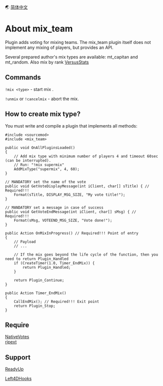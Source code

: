 🌏 [简体中文](./README_zhCN.md)

# About mix_team
Plugin adds voting for mixing teams. The mix_team plugin itself does not implement any mixing of players, but provides an API. 

Several prepared author's mix types are available: mt_capitan and mt_random. Also mix by rank [VersusStats](https://github.com/TouchMe-Inc/l4d2_versus_stats)

## Commands
`!mix <type>` - start mix <type>.

`!unmix` or `!cancelmix` - abort the mix.

## How to create mix type?
You must write and compile a plugin that implements all methods:
```pawn
#include <sourcemod>
#include <mix_team>

public void OnAllPluginsLoaded()
{
	// Add mix type with minimum number of players 4 and timeout 60sec (can be interrupted). 
	// Run: "!mix supermix"
	AddMixType("supermix", 4, 60);
}

// MANDATORY set the name of the vote
public void GetVoteDisplayMessage(int iClient, char[] sTitle) { // Required!!!
	Format(sTitle, DISPLAY_MSG_SIZE, "My vote title!");
}

// MANDATORY set a message in case of success
public void GetVoteEndMessage(int iClient, char[] sMsg) { // Required!!!
	Format(sMsg, VOTEEND_MSG_SIZE, "Vote done!");
}

public Action OnMixInProgress() // Required!!! Point of entry
{
	// Payload
	// ...
	
	// If the mix goes beyond the life cycle of the function, then you need to return Plugin_Handled
	if (CreateTimer(1.0, Timer_EndMix)) {
		return Plugin_Handled;
	}
	
	return Plugin_Continue;
}

public Action Timer_EndMix()
{
	CallEndMix(); // Required!!! Exit point
	return Plugin_Stop;
}
```

## Require
[NativeVotes](https://github.com/sapphonie/sourcemod-nativevotes-updated)    
[ripext](https://github.com/ErikMinekus/sm-ripext/releases/tag/1.3.1)

## Support
[ReadyUp](https://github.com/SirPlease/L4D2-Competitive-Rework/blob/master/addons/sourcemod/scripting/readyup.sp)

[Left4DHooks](https://github.com/SilvDev/Left4DHooks)
